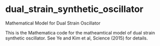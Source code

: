 # dual_strain_synthetic_oscillator
Mathematical Model for Dual Strain Oscillator

This is the Mathematica code for the matheamtical model of dual strain synthetic oscillator. See Ye and Kim et al, Science (2015) for details. 
